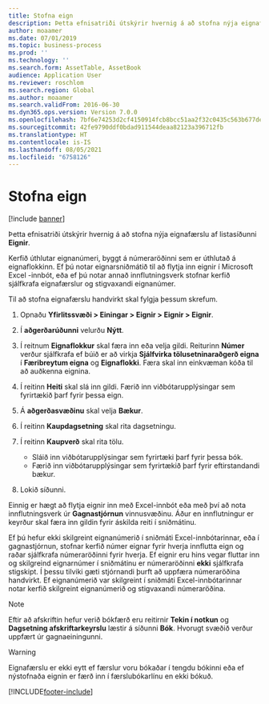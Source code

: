```yaml
---
title: Stofna eign
description: Þetta efnisatriði útskýrir hvernig á að stofna nýja eignafærslu úr listasíðu eignar.
author: moaamer
ms.date: 07/01/2019
ms.topic: business-process
ms.prod: ''
ms.technology: ''
ms.search.form: AssetTable, AssetBook
audience: Application User
ms.reviewer: roschlom
ms.search.region: Global
ms.author: moaamer
ms.search.validFrom: 2016-06-30
ms.dyn365.ops.version: Version 7.0.0
ms.openlocfilehash: 7bf6e74253d2cf4150914fcb8bcc51aa2f32c0435c563b677def40115e0163fa
ms.sourcegitcommit: 42fe9790ddf0bdad911544deaa82123a396712fb
ms.translationtype: HT
ms.contentlocale: is-IS
ms.lasthandoff: 08/05/2021
ms.locfileid: "6758126"
---
```

# <a name="create-a-fixed-asset"></a>Stofna eign

[!include [banner](../../includes/banner.md)]

Þetta efnisatriði útskýrir hvernig á að stofna nýja eignafærslu af listasíðunni **Eignir**.

Kerfið úthlutar eignanúmeri, byggt á númeraröðinni sem er úthlutað á eignaflokkinn. Ef þú notar eignarsniðmátið til að flytja inn eignir í Microsoft Excel -innbót, eða ef þú notar annað innflutningsverk stofnar kerfið sjálfkrafa eignafærslur og stigvaxandi eignanúmer.

Til að stofna eignafærslu handvirkt skal fylgja þessum skrefum.

1. Opnaðu **Yfirlitssvæði \> Einingar \> Eignir \> Eignir \> Eignir**.
2. Í **aðgerðarúðunni** velurðu **Nýtt**.
3. Í reitnum **Eignaflokkur** skal færa inn eða velja gildi. Reiturinn **Númer** verður sjálfkrafa ef búið er að virkja **Sjálfvirka tölusetninaraðgerð eigna** í **Færibreytum eigna** og **Eignaflokki**. Færa skal inn einkvæman kóða til að auðkenna eignina.
4. Í reitinn **Heiti** skal slá inn gildi. Færið inn viðbótarupplýsingar sem fyrirtækið þarf fyrir þessa eign.
5. Á **aðgerðasvæðinu** skal velja **Bækur**.
6. Í reitinn **Kaupdagsetning** skal rita dagsetningu.
7. Í reitinn **Kaupverð** skal rita tölu.

    - Sláið inn viðbótarupplýsingar sem fyrirtæki þarf fyrir þessa bók.
    - Færið inn viðbótarupplýsingar sem fyrirtækið þarf fyrir eftirstandandi bækur.

8. Lokið síðunni.

Einnig er hægt að flytja eignir inn með Excel-innbót eða með því að nota innflutningsverk úr **Gagnastjórnun** vinnusvæðinu. Áður en innflutningur er keyrður skal færa inn gildin fyrir áskilda reiti í sniðmátinu.

Ef þú hefur ekki skilgreint eignanúmerið í sniðmáti Excel-innbótarinnar, eða í gagnastjórnun, stofnar kerfið númer eignar fyrir hverja innflutta eign og raðar sjálfkrafa númeraröðinni fyrir hverja. Ef eignir eru hins vegar fluttar inn og skilgreind eignarnúmer í sniðmátinu er númeraröðinni **ekki** sjálfkrafa stigskipt. Í þessu tilviki gæti stjórnandi þurft að uppfæra númeraröðina handvirkt. Ef eignanúmerið var skilgreint í sniðmáti Excel-innbótarinnar notar kerfið skilgreint eignanúmerið og stigvaxandi númeraröðina.

> [!NOTE]                                                                                                         
> Eftir að afskriftin hefur verið bókfærð eru reitirnir **Tekin í notkun** og **Dagsetning afskriftarkeyrslu** læstir á síðunni **Bók**. Hvorugt svæðið verður uppfært úr gagnaeiningunni.

> [!WARNING]
> Eignafærslu er ekki eytt ef færslur voru bókaðar í tengdu bókinni eða ef nýstofnaða eignin er færð inn í færslubókarlínu en ekki bókuð. 


[!INCLUDE[footer-include](../../../includes/footer-banner.md)]